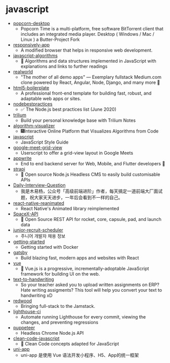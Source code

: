 # javascript
- [popcorn-desktop](https://github.com/popcorn-official/popcorn-desktop)
  - Popcorn Time is a multi-platform, free software BitTorrent client that includes an integrated media player. Desktop ( Windows / Mac / Linux ) a Butter-Project Fork
- [responsively-app](https://github.com/manojVivek/responsively-app)
  - A modified browser that helps in responsive web development.
- [javascript-algorithms](https://github.com/trekhleb/javascript-algorithms)
  - 📝 Algorithms and data structures implemented in JavaScript with explanations and links to further readings
- [realworld](https://github.com/gothinkster/realworld)
  - "The mother of all demo apps" — Exemplary fullstack Medium.com clone powered by React, Angular, Node, Django, and many more 🏅
- [html5-boilerplate](https://github.com/h5bp/html5-boilerplate)
  - A professional front-end template for building fast, robust, and adaptable web apps or sites.
- [nodebestpractices](https://github.com/goldbergyoni/nodebestpractices)
  - ✅ The Node.js best practices list (June 2020)
- [trilium](https://github.com/zadam/trilium)
  - Build your personal knowledge base with Trilium Notes
- [algorithm-visualizer](https://github.com/algorithm-visualizer/algorithm-visualizer)
  - 🎆Interactive Online Platform that Visualizes Algorithms from Code
- [javascript](https://github.com/airbnb/javascript)
  - JavaScript Style Guide
- [google-meet-grid-view](https://github.com/Fugiman/google-meet-grid-view)
  - Userscript to offer a grid-view layout in Google Meets
- [appwrite](https://github.com/appwrite/appwrite)
  - End to end backend server for Web, Mobile, and Flutter developers 🚀
- [strapi](https://github.com/strapi/strapi)
  - 🚀 Open source Node.js Headless CMS to easily build customisable APIs
- [Daily-Interview-Question](https://github.com/Advanced-Frontend/Daily-Interview-Question)
  - 我是木易杨，公众号「高级前端进阶」作者，每天搞定一道前端大厂面试题，祝大家天天进步，一年后会看到不一样的自己。
- [react-native-reanimated](https://github.com/software-mansion/react-native-reanimated)
  - React Native's Animated library reimplemented
- [SpaceX-API](https://github.com/r-spacex/SpaceX-API)
  - 🚀 Open Source REST API for rocket, core, capsule, pad, and launch data
- [junior-recruit-scheduler](https://github.com/jojoldu/junior-recruit-scheduler)
  - 주니어 개발자 채용 정보
- [getting-started](https://github.com/docker/getting-started)
  - Getting started with Docker
- [gatsby](https://github.com/gatsbyjs/gatsby)
  - Build blazing fast, modern apps and websites with React
- [vue](https://github.com/vuejs/vue)
  - 🖖 Vue.js is a progressive, incrementally-adoptable JavaScript framework for building UI on the web.
- [text-to-handwriting](https://github.com/saurabhdaware/text-to-handwriting)
  - So your teacher asked you to upload written assignments on ERP? Hate writing assigments? This tool will help you convert your text to handwriting xD
- [redwood](https://github.com/redwoodjs/redwood)
  - Bringing full-stack to the Jamstack.
- [lighthouse-ci](https://github.com/GoogleChrome/lighthouse-ci)
  - Automate running Lighthouse for every commit, viewing the changes, and preventing regressions
- [puppeteer](https://github.com/puppeteer/puppeteer)
  - Headless Chrome Node.js API
- [clean-code-javascript](https://github.com/ryanmcdermott/clean-code-javascript)
  - 🛁 Clean Code concepts adapted for JavaScript
- [uni-app](https://github.com/dcloudio/uni-app)
  - uni-app 是使用 Vue 语法开发小程序、H5、App的统一框架
